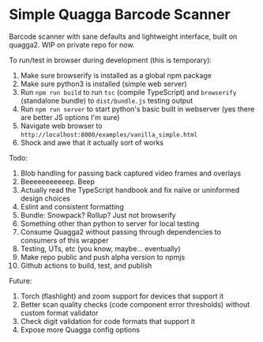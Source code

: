 # Simple Quagga Barcode Scanner

Barcode scanner with sane defaults and lightweight interface, built on quagga2. WIP on private repo for now.

To run/test in browser during development (this is temporary):

1. Make sure browserify is installed as a global npm package
1. Make sure python3 is installed (simple web server)
1. Run `npm run build` to run `tsc` (compile TypeScript) and `browserify` (standalone bundle) to `dist/bundle.js` testing output
1. Run `npm run server` to start python's basic built in webserver (yes there are better JS options I'm sure)
1. Navigate web browser to `http://localhost:8000/examples/vanilla_simple.html`
1. Shock and awe that it actually sort of works

Todo:

1. Blob handling for passing back captured video frames and overlays
1. Beeeeeeeeeeep. Beep
1. Actually read the TypeScript handbook and fix na&#239;ve or uninformed design choices
1. Eslint and consistent formatting
1. Bundle: Snowpack? Rollup? Just not browserify
1. Something other than python to server for local testing
1. Consume Quagga2 without passing through dependencies to consumers of this wrapper
1. Testing, UTs, etc (you know, maybe... eventually)
1. Make repo public and push alpha version to npmjs
1. Github actions to build, test, and publish

Future:

1. Torch (flashlight) and zoom support for devices that support it
1. Better scan quality checks (code component error thresholds) without custom format validator
1. Check digit validation for code formats that support it
1. Expose more Quagga config options
